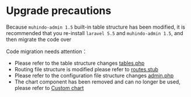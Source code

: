# Upgrade precautions

Because `muhindo-admin 1.5` built-in table structure has been modified, it is recommended that you re-install `laravel 5.5` and `muhindo-admin 1.5`, and then migrate the code over

Code migration needs attention：

- Please refer to the table structure changes [tables.php](https://github.com/z-song/muhindo-admin/blob/master/database/migrations/2016_01_04_173148_create_admin_tables.php)
- Routing file structure is modified please refer to [routes.stub](https://github.com/z-song/muhindo-admin/blob/master/src/Console/stubs/routes.stub)
- Please refer to the configuration file structure changes [admin.php](https://github.com/z-song/muhindo-admin/blob/master/config/admin.php)
- The chart component has been removed and can no longer be used, please refer to [Custom chart](/en/custom-chart.md)